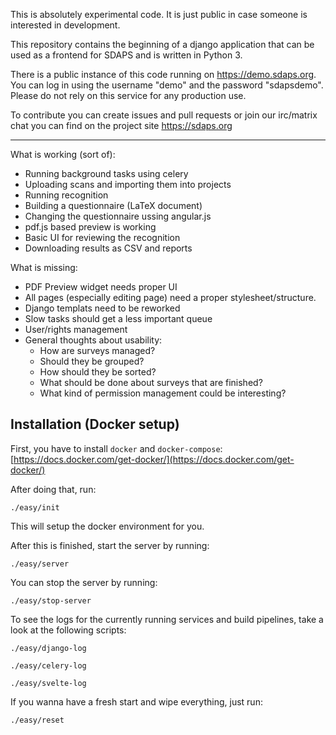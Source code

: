 This is absolutely experimental code. It is just public in case someone
is interested in development.

This repository contains the beginning of a django application that can be
used as a frontend for SDAPS and is written in Python 3.

There is a public instance of this code running on https://demo.sdaps.org.
You can log in using the username "demo" and the password "sdapsdemo". Please
do not rely on this service for any production use.

To contribute you can create issues and pull requests or join our 
irc/matrix chat you can find on the project site https://sdaps.org

---

What is working (sort of):

- Running background tasks using celery
- Uploading scans and importing them into projects
- Running recognition
- Building a questionnaire (LaTeX document)
- Changing the questionnaire ussing angular.js
- pdf.js based preview is working
- Basic UI for reviewing the recognition
- Downloading results as CSV and reports

What is missing:

- PDF Preview widget needs proper UI
- All pages (especially editing page) need a proper stylesheet/structure.
- Django templats need to be reworked
- Slow tasks should get a less important queue
- User/rights management
- General thoughts about usability:
  - How are surveys managed?
  - Should they be grouped?
  - How should they be sorted?
  - What should be done about surveys that are finished?
  - What kind of permission management could be interesting?

## Installation (Docker setup)

First, you have to install `docker` and `docker-compose`: [https://docs.docker.com/get-docker/](https://docs.docker.com/get-docker/)

After doing that, run:

```shell
./easy/init
```

This will setup the docker environment for you.

After this is finished, start the server by running:

```shell
./easy/server
```

You can stop the server by running:

```shell
./easy/stop-server
```

To see the logs for the currently running services and build pipelines, take a look at the following scripts:

```shell
./easy/django-log
```

```shell
./easy/celery-log
```

```shell
./easy/svelte-log
```

If you wanna have a fresh start and wipe everything, just run:

```shell
./easy/reset
```
